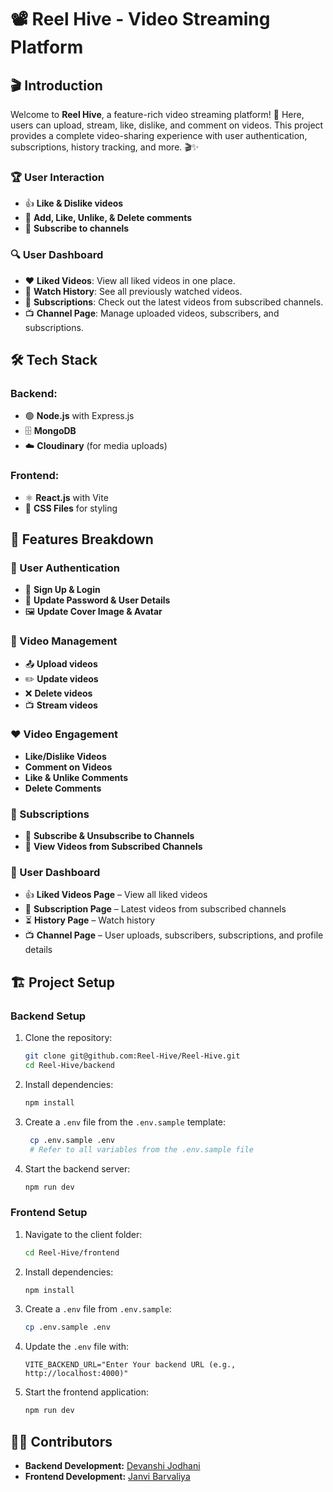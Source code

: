 # 📽️ Reel Hive - Video Streaming Platform  

## 🎬 Introduction  
Welcome to **Reel Hive**, a feature-rich video streaming platform! 🚀 Here, users can upload, stream, like, dislike, and comment on videos. This project provides a complete video-sharing experience with user authentication, subscriptions, history tracking, and more. 🎬✨  

### 🏆 User Interaction  
- 👍 **Like & Dislike videos**  
- 💬 **Add, Like, Unlike, & Delete comments**  
- 🔔 **Subscribe to channels**  

### 🔍 User Dashboard  
- ❤️ **Liked Videos**: View all liked videos in one place.  
- 📜 **Watch History**: See all previously watched videos.  
- 📢 **Subscriptions**: Check out the latest videos from subscribed channels.  
- 📺 **Channel Page**: Manage uploaded videos, subscribers, and subscriptions.  

## 🛠️ Tech Stack  
### Backend:  
- 🟢 **Node.js** with Express.js  
- 🗄️ **MongoDB**  
- ☁️ **Cloudinary** (for media uploads)  

### Frontend:  
- ⚛️ **React.js** with Vite  
- 🎨 **CSS Files** for styling  

## 🚀 Features Breakdown  

### 🔐 User Authentication  
- 🔑 **Sign Up & Login**  
- 🔄 **Update Password & User Details**  
- 🖼️ **Update Cover Image & Avatar**  

### 🎥 Video Management  
- 📤 **Upload videos**  
- ✏️ **Update videos**  
- ❌ **Delete videos**  
- 📺 **Stream videos**  

### ❤️ Video Engagement  
- **Like/Dislike Videos**  
- **Comment on Videos**  
- **Like & Unlike Comments**  
- **Delete Comments**  

### 📢 Subscriptions  
- 🔔 **Subscribe & Unsubscribe to Channels**  
- 🎥 **View Videos from Subscribed Channels**  

### 📂 User Dashboard  
- 👍 **Liked Videos Page** – View all liked videos  
- 📜 **Subscription Page** – Latest videos from subscribed channels  
- ⏳ **History Page** – Watch history  
- 📺 **Channel Page** – User uploads, subscribers, subscriptions, and profile details  

## 🏗️ Project Setup  
### Backend Setup  
1. Clone the repository:  
   ```sh
   git clone git@github.com:Reel-Hive/Reel-Hive.git
   cd Reel-Hive/backend

2. Install dependencies:
   ```sh
   npm install
   ```
3. Create a `.env` file from the `.env.sample` template:
   ```sh
    cp .env.sample .env
    # Refer to all variables from the .env.sample file  
   ```
4. Start the backend server:
   ```sh
   npm run dev
   ```

### Frontend Setup
1. Navigate to the client folder:
   ```sh
   cd Reel-Hive/frontend
   ```
2. Install dependencies:
   ```sh
   npm install
   ```
3. Create a `.env` file from `.env.sample`:
   ```sh
   cp .env.sample .env
   ```
4. Update the `.env` file with:
   ```env
   VITE_BACKEND_URL="Enter Your backend URL (e.g., http://localhost:4000)"
   ```
5. Start the frontend application:
   ```sh
   npm run dev
   ```

## 👩‍💻 Contributors  
- **Backend Development:** [Devanshi Jodhani](https://github.com/DevanshiJodhani)  
- **Frontend Development:** [Janvi Barvaliya](https://github.com/janvi-barvaliya)  

